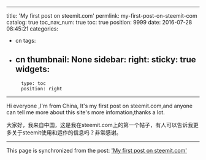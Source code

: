
---
title: 'My first post on steemit.com'
permlink: my-first-post-on-steemit-com
catalog: true
toc_nav_num: true
toc: true
position: 9999
date: 2016-07-28 08:45:21
categories:
- cn
tags:
- cn
thumbnail: None
sidebar:
    right:
        sticky: true
widgets:
    -
        type: toc
        position: right
---


Hi everyone ,I'm from China, It's my first post on steemit.com,and anyone can tell me more about this site's more infomation,thanks a lot.

大家好，我来自中国，这是我在steemit.com上的第一个帖子，有人可以告诉我更多关于steemit使用和运作的信息吗？非常感谢。

- - -

This page is synchronized from the post: ['My first post on steemit.com'](https://steemit.com/@rivalhw/my-first-post-on-steemit-com)
